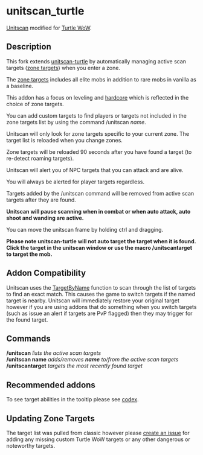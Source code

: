# unitscan_turtle    
[Unitscan](https://github.com/shirsig/unitscan-vanilla) modified for [Turtle WoW](https://turtle-wow.org/).

## Description
This fork extends [unitscan-turtle](https://github.com/GryllsAddons/unitscan-turtle) by automatically managing active scan targets ([zone targets](https://raw.githubusercontent.com/RetroCro/unitscan-turtle/master/zonetargets.lua)) when you enter a zone.

The [zone targets](https://raw.githubusercontent.com/RetroCro/unitscan-turtle/master/zonetargets.lua) includes all elite mobs in addition to rare mobs in vanilla as a baseline.

This addon has a focus on leveling and [hardcore](https://turtle-wow.org/#/hardcore-mode) which is reflected in the choice of zone targets.

You can add custom targets to find players or targets not included in the zone targets list by using the command /unitscan *name*.

Unitscan will only look for zone targets specific to your current zone. The target list is reloaded when you change zones.

Zone targets will be reloaded 90 seconds after you have found a target (to re-detect roaming targets).

Unitscan will alert you of NPC targets that you can attack and are alive.

You will always be alerted for player targets regardless.

Targets added by the /unitscan command will be removed from active scan targets after they are found.

**Unitscan will pause scanning when in combat or when auto attack, auto shoot and wanding are active.**

You can move the unitscan frame by holding ctrl and dragging.
 
**Please note unitscan-turtle will not auto target the target when it is found.**    
**Click the target in the unitscan window or use the macro /unitscantarget to target the mob.**

## Addon Compatibility
Unitscan uses the [TargetByName](https://wowpedia.fandom.com/wiki/API_TargetByName) function to scan through the list of targets to find an exact match. This causes the game to switch targets if the named target is nearby. Unitscan will immediately restore your original target however if you are using addons that do something when you switch targets (such as issue an alert if targets are PvP flagged) then they may trigger for the found target.

## Commands
**/unitscan** *lists the active scan targets*    
**/unitscan name** *adds/removes **name** to/from the active scan targets*    
**/unitscantarget** *targets the most recently found target*    

## Recommended addons
To see target abilities in the tooltip please see [codex](https://github.com/nakda/codex/tree/main).

## Updating Zone Targets
The target list was pulled from classic however please [create an issue](https://github.com/GryllsAddons/unitscan-turtle/issues) for adding any missing custom Turtle WoW targets or any other dangerous or noteworthy targets.
